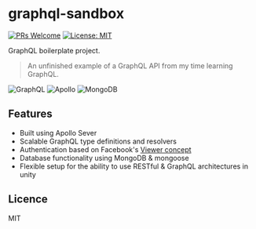 # graphql-sandbox

[![PRs Welcome](https://img.shields.io/badge/PRs-welcome-brightgreen.svg)](http://makeapullrequest.com) [![License: MIT](https://img.shields.io/badge/License-MIT-yellow.svg)](https://opensource.org/licenses/MIT)

GraphQL boilerplate project.

> An unfinished example of a GraphQL API from my time learning GraphQL.

![GraphQL](https://github.com/thomasraydeniscool/GQLess/blob/master/assets/graphql-logo.png) ![Apollo](https://github.com/thomasraydeniscool/GQLess/blob/master/assets/apollo-logo.png) ![MongoDB](https://github.com/thomasraydeniscool/GQLess/blob/master/assets/mongodb-logo.png)

## Features

- Built using Apollo Sever
- Scalable GraphQL type definitions and resolvers
- Authentication based on Facebook's [Viewer concept](https://youtu.be/etax3aEe2dA)
- Database functionality using MongoDB & mongoose
- Flexible setup for the ability to use RESTful & GraphQL architectures in unity

## Licence

MIT
